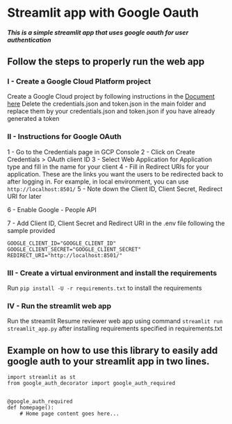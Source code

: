 # **Streamlit app with Google Oauth**
##### This is a simple streamlit app that uses google oauth for user authentication

## Follow the steps to properly run the web app
### I - Create a Google Cloud Platform project
Create a Google Cloud project by following instructions in the [Document here](https://developers.google.com/workspace/guides/create-project)
Delete the credentials.json and token.json in the main folder and replace them by your credentials.json and token.json if you have already generated a token
  
### II - Instructions for Google OAuth
1 - Go to the Credentials page in GCP Console
2 - Click on Create Credentials > OAuth client ID
3 - Select Web Application for Application type and fill in the name for your client
4 - Fill in Redirect URIs for your application. These are the links you want the users to be redirected back to after logging in. For example, in local environment, you can use `http://localhost:8501/`
5 - Note down the Client ID, Client Secret, Redirect URI for later  
  
6 - Enable Google - People API 
  
7 - Add Client ID, Client Secret and Redirect URI in the .env file following the sample provided
```
GOOGLE_CLIENT_ID="GOOGLE_CLIENT_ID"
GOOGLE_CLIENT_SECRET="GOOGLE_CLIENT_SECRET"
REDIRECT_URI="http://localhost:8501/"
```  

### III - Create a virtual environment and install the requirements  
Run `pip install -U -r requirements.txt` to install the requirements  

### IV - Run the streamlit web app 
Run the streamlit Resume reviewer web app using command `streamlit run streamlit_app.py` after installing requirements specified in requirements.txt  

## Example on how to use this library to easily add google auth to your streamlit app in two lines.
```
import streamlit as st
from google_auth_decorator import google_auth_required


@google_auth_required
def homepage():
    # Home page content goes here...
```

